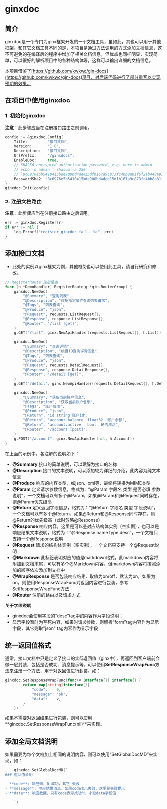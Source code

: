 # ginxdoc

## 简介

ginxdoc是一个专门为ginx框架开发的一个文档工具，虽如此，其也可以用于其他框架。和其它文档工具不同的是，本项目是通过方法调用的方式添加文档信息，这不可避免的在编译后的程序中增加了相关文档信息，但优点也同样明显，实现简单，可以很好的解析项目中的各种结构体等，这样可以输出详细的文档信息。

本项目借鉴了[https://github.com/kwkwc/gin-docs](https://github.com/kwkwc/gin-docs)项目，对后端代码进行了部分重写以实现预期的效果。

## 在项目中使用ginxdoc

### 1. 初始化ginxdoc

**注意**：此步骤应当在注册接口路由之前调用。

```go
config := &ginxdoc.Config{
    Title:         "接口文档",
    Version:       "1.0",
    Description:   "接口文档",
    UrlPrefix:     "/ginxdocs",
    EnableDoc:     true,
    // SHA256 encrypted authorization password, e.g. here is admin
    // echo -n admin | shasum -a 256
    // `8c6976e5b5410415bde908bd4dee15dfb167a9c873fc4bb8a81f6f2ab448a918`
    PasswordSha2: "8c6976e5b5410415bde908bd4dee15dfb167a9c873fc4bb8a81f6f2ab448a918",
}
ginxdoc.Init(config)
```

### 2. 注册文档路由

**注意**：此步骤应当在注册接口路由之后调用。

```go
err := ginxdoc.Register(r)
if err != nil {
    log.Errorf("register ginxdoc fail： %s", err)
}
```

## 添加接口文档

* 此处的实例以ginx框架为例，其他框架也可以使用此工具，请自行研究和修改。

```go
// RegisterRoute 注册路由
func (h *DemoHandler) RegisterRoute(g *gin.RouterGroup) {
	ginxdoc.NewDoc(
		"@Summary", "查询列表",
		"@Description", "根据指定条件查询列表请求",
		"@Tags", "列表查询",
		"@Produce", "json",
		"@Request", requests.ListRequest{},
		"@Response", response.ListResponse{},
		"@Router", "/list [get]",
	)
	g.GET("/list", ginx.NewApiHandler(requests.ListRequest{}, h.List))

	ginxdoc.NewDoc(
		"@Summary", "查询详情",
		"@Description", "根据ID查询详情信息",
		"@Tags", "列表查询",
		"@Produce", "json",
		"@Request", requests.DetailRequest{},
		"@Response", response.DetailResponse{},
		"@Router", "/detail [get]",
	)
	g.GET("/detail", ginx.NewApiHandler(requests.DetailRequest{}, h.Detail))

    ginxdoc.NewDoc(
		"@Summary", "获取当前账户信息",
		"@Description", "获取当前账户信息",
		"@Tags", "账户管理",
		"@Produce", "json",
		"@Return", "id string 账户id",
		"@Return", "account.balance  float32  账户余额",
		"@Return", "account.active   bool  是否激活",
		"@Router", "/account [post]",
	)
	g.POST("/account", ginx.NewApiHandler(nil, h.Account))
}
```

在上面的示例中，各注解的说明如下：

* **@Summary** 接口的简单说明，可以理解为接口的名称
* **@Description** 接口的文本说明，可以添加较为详细的介绍，此内容为纯文本信息
* **@Produce** 响应的内容类型，如json、xml等，最终将转换为MIME类型
* **@Param** 定义请求参数信息，格式为：“@Param 字段名 类型 是否必填 参数说明”，一个文档可以有多个@Param，如果@Param和@Request同时存在，则@Param优先级高
* **@Return** 定义返回字段信息，格式为：“@Return 字段名 类型 字段说明”，一个文档可以有多个@Return，如果@Return和@Response同时存在，则@Return的优先级高（此时忽略@Response）
* **@Response** 响应内容，这里是可以是对应结构体实例（空实例），也可以是响应结果文本说明，格式为：“@Response name type desc”，一个文档只支持一个@Response说明
* **@Request** 请求的结构体实例（空实例），一个文档只支持一个@Request说明
* **@Markdown** 此标签表明对应的值是markdown格式，此markdown内容将附加到文档末尾，可以有多个@Markdown内容，但markdown内容将按照添加的顺序依次添加到文档中
* **@WrapResponse** 是否包装响应结果，取值为on/off，默认为on，如果为on，则使用ResponseWrapFunc对返回内容进行包装，参考SetResponseWrapFunc方法
* **@Router** 注册的路由以及请求方式

**关于字段说明**

* ginxdoc会使用字段的“desc”tag中的内容作为字段说明；
* 显示字段暂时为写死内容，如果时请求参数，则解析“form”tag内容作为显示字段，其它则取"json" tag内容作为显示字段

## 统一返回值格式

通常，接口文档中只是定义了接口的实际返回值（ginx中），再返回到客户端前会做一层封装，包括是否成功、消息提示等。可以使用**SetResponseWrapFunc**方法来注册一个方法，用于对返回值进行封装。如：
```go
ginxdoc.SetResponseWrapFunc(func(v interface{}) interface{} {
		return map[string]interface{}{
			"code":    0,
			"message": "ok",
			"data":    v,
		}
	})
```
如果不需要对返回结果进行包装，则可以使用**ginxdoc.SetResponseWrapFunc(nil)**来实现。

## 添加全局文档说明

如果需要为每个文档加上相同的说明内容，则可以使用“SetGlobalDocMD”来实现，如：
```go
	ginxdoc.SetGlobalDocMD(`
### 返回值说明

- **code**: 响应码，0-成功，其它-失败
- **message**: 响应结果消息，如果code表示失败，这里是失败提示
- **data**: 响应数据，只有code表示成功时，才取data字段值

    `)
```
